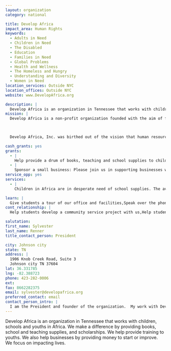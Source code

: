 ```yaml
---
layout: organization
category: national

title: Develop Africa
impact_area: Human Rights
keywords: 
  - Adults in Need
  - Children in Need
  - The Disabled
  - Education
  - Families in Need
  - Global Problems
  - Health and Wellness
  - The Homeless and Hungry
  - Understanding and Diversity
  - Women in Need
location_services: Outside NYC
location_offices: Outside NYC
website: www.DevelopAfrica.org

description: |
  Develop Africa is an organization in Tennessee that works with children, schools and youths in Africa.  We make a difference by providing books, school and teaching supplies, and scholarships.  We help provide training to youths.  We also help businesses by providing money to start or improve.  We focus on impacting lives.
mission: |
  Develop Africa is a non-profit organization founded with the aim of facilitating meaningful and sustainable development in Africa. Our focus is on impacting and changing lives, nations and destinies.

  

  Develop Africa, Inc. was birthed out of the vision that human resource development is the key to improving nation-building capacity in Africa. 

cash_grants: yes
grants: 
  - |
    Help provide a drum of books, teaching and school supplies to children in Sierra Leone:  This would provide free supplies to schools, helping the children to be better students.  This is a great way to support schools and children in need in Africa, helping them to be better students and improving the quality of their education.  Funds cover shipping and distribution.  Grant amount $500.00.
  - |
    Sponsor a small business: Please join us in supporting businesses with interest-free funds that will help them start or grow their businesses.  The businesses will help young adults who do not have a job to improve their lives and escape from poverty.   This support will help them take care of their families and send their children to school.  The funds are repaid after a year and provided to other people – so the impact keeps extending.  They also receive training to help them better run their businesses.  Additionally, they meet regularly to share experiences and what they have learned. Grant amount: $300.
service_opp: yes
services: 
  - |
    Children in Africa are in desperate need of school supplies. The average student lacks the basic, essential school supplies that will improve the quality of their learning and education.  These supplies include items such as pencils, pens, backpacks, calculators, notebooks, rulers, erasers, pencil sharpeners and cases. The supplies will be distributed free to schools in Africa.  This provides a great opportunity to make a difference to a child in need in Africa by providing items they would appreciate and would help them be better students.  You can run a school supplies drive for a month and also collect supplies from local businesses.

learn: |
  Give students a tour of our office and facilities,Speak over the phone about our work
cont_relationship: |
  Help students develop a community service project with us,Help students tell local newspapers and media about their grant and/or project with us

salutation: 
first_name: Sylvester
last_name: Renner
title_contact_person: President

city: Johnson city
state: TN
address: |
  1906 Knob Creek Road, Suite 3  
  Johnson city TN 37604
lat: 36.331785
lng: -82.388723
phone: 423-282-0006
ext: 
fax: 8662282375
email: sylvester@developafrica.org
preferred_contact: email
contact_person_intro: |
  I am the President and founder of the organization.  My work with Develop Africa involves helping the organization grow and organizing activities in Africa.  Every two years or so, I make a field trip to Africa where I get the opportunity to meet some of the children and adults that we together are helping.  I enjoy doing what I do and I feel really good about helping to improve the lives of others.  This means a lot to me.
---
```

Develop Africa is an organization in Tennessee that works with children, schools and youths in Africa.  We make a difference by providing books, school and teaching supplies, and scholarships.  We help provide training to youths.  We also help businesses by providing money to start or improve.  We focus on impacting lives.